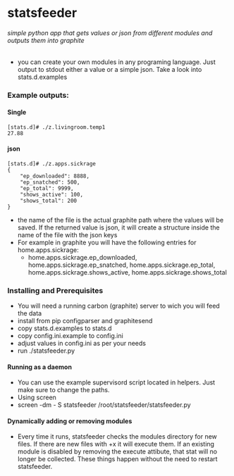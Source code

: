 # statsfeeder
###### simple python app that gets values or json from different modules and outputs them into graphite


 - you can create your own modules in any programing language. Just output to stdout either a value or a simple json. Take a look into stats.d.examples

 
### Example outputs:
#### Single
```shell
[stats.d]# ./z.livingroom.temp1 
27.88
```
#### json
```shell
[stats.d]# ./z.apps.sickrage 
{
    "ep_downloaded": 8888, 
    "ep_snatched": 500, 
    "ep_total": 9999, 
    "shows_active": 100, 
    "shows_total": 200
}
```
  - the name of the file is the actual graphite path where the values will be saved. If the returned value is json, it will create a structure inside the name of the file with the json keys
   - For example in graphite you will have the following entries for home.apps.sickrage: 
     - home.apps.sickrage.ep_downloaded, home.apps.sickrage.ep_snatched, home.apps.sickrage.ep_total, home.apps.sickrage.shows_active, home.apps.sickrage.shows_total

### Installing and Prerequisites
 - You will need a running carbon (graphite) server to wich you will feed the data
 - install from pip configparser and graphitesend
 - copy stats.d.examples to stats.d
 - copy config.ini.example to config.ini
 - adjust values in config.ini as per your needs
 - run ./statsfeeder.py

#### Running as a daemon
 - You can use the example supervisord script located in helpers. Just make sure to change the paths.
 - Using screen
  - screen -dm - S statsfeeder /root/statsfeeder/statsfeeder.py

#### Dynamically adding or removing modules
 - Every time it runs, statsfeeder checks the modules directory for new files. If there are new files with +x it will execute them. If an existing module is disabled by removing the execute attibute, that stat will no longer be collected. These things happen without the need to restart statsfeeder.
